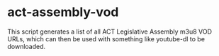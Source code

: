 # act-assembly-vod

This script generates a list of all ACT Legislative Assembly m3u8 VOD URLs, which can then be used with something like youtube-dl to be downloaded.